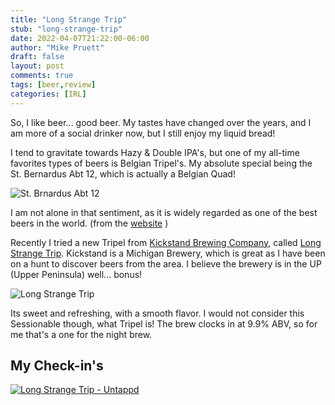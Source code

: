 ```yaml
---
title: "Long Strange Trip"
stub: "long-strange-trip"
date: 2022-04-07T21:22:00-06:00
author: "Mike Pruett"
draft: false
layout: post
comments: true
tags: [beer,review]
categories: [IRL]
---
```


So, I like beer... good beer. My tastes have changed over the years, and I am more of a social drinker now, but I still enjoy my liquid bread! 

I tend to gravitate towards Hazy & Double IPA's, but one of my all-time favorites types of beers is Belgian Tripel's. My absolute special being the St. Bernardus Abt 12, which is actually a Belgian Quad!

![St. Brnardus Abt 12](/uploads/abt12-r.jpg)

I am not alone in that sentiment, as it is widely regarded as one of the best beers in the world. (from the [website](https://www.sintbernardus.be/en/brewery/our-beers/stbernardus-abt-12-en) )

Recently I tried a new Tripel from [Kickstand Brewing Company](https://www.kickstandbrewingco.com/), called [Long Strange Trip](https://untappd.com/b/kickstand-brewing-co-long-strange-trip/1391459). Kickstand is a Michigan Brewery, which is great as I have been on a hunt to discover beers from the area. I believe the brewery is in the UP (Upper Peninsula) well... bonus!

![Long Strange Trip](/uploads/lst-r.jpg)

Its sweet and refreshing, with a smooth flavor. I would not consider this Sessionable though, what Tripel is! The brew clocks in at 9.9% ABV, so for me that's a one for the night brew.

## My Check-in's ##

[![Long Strange Trip - Untappd](/uploads/lst-chkin.png)](https://untappd.com/user/mikepruett3/checkin/1145706875)

